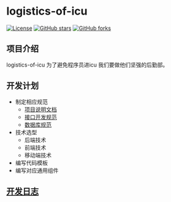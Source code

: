 # logistics-of-icu
[![License](https://img.shields.io/badge/license-MIT-blue.svg)](LICENSE)
[![GitHub stars](https://img.shields.io/github/stars/Schog/logistics-of-icu.svg?style=social&label=Stars)](https://github.com/Schog/logistics-of-icu)
[![GitHub forks](https://img.shields.io/github/forks/Schog/logistics-of-icu.svg?style=social&label=Fork)](https://github.com/Schog/logistics-of-icu)

## 项目介绍
   logistics-of-icu 为了避免程序员进icu 我们要做他们坚强的后勤部。 

## 开发计划
* 制定相应规范
    * [项目说明文档](/doc/项目说明文档.md)
    * [接口开发规范](/doc/接口开发规范.md)
    * [数据库规范](/doc/数据库规范.md)
* 技术选型
    * 后端技术
    * 前端技术
    * 移动端技术
* 编写代码模板
* 编写对应通用组件

## [开发日志](开发日志.md)
